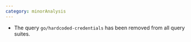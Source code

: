 ```yaml
---
category: minorAnalysis
---
```

* The query `go/hardcoded-credentials` has been removed from all query suites.

